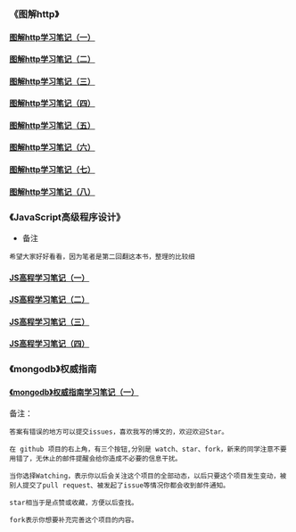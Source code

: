 ### 《图解http》
#### [图解http学习笔记（一）](blog/图解http学习笔记（一）.md)
#### [图解http学习笔记（二）](blog/图解http学习笔记2.md)
#### [图解http学习笔记（三）](blog/图解http学习笔记（三）.md)
#### [图解http学习笔记（四）](blog/《图解http》学习笔记(四).md)
#### [图解http学习笔记（五）](blog/《图解http》学习笔记（五）.md)
#### [图解http学习笔记（六）](blog/《图解http》学习笔记（六）.md)
#### [图解http学习笔记（七）](blog/《图解http》学习笔记（七）.md)
#### [图解http学习笔记（八）](blog/《图解http》学习笔记（八）.md)

### 《JavaScript高级程序设计》
- 备注
```
希望大家好好看看，因为笔者是第二回翻这本书，整理的比较细
```
#### [JS高程学习笔记（一）](blog/JS高程学习笔记（一）.md)
#### [JS高程学习笔记（二）](blog/JS高程学习笔记（二）.md)
#### [JS高程学习笔记（三）](blog/JS高程学习笔记（三）.md)
#### [JS高程学习笔记（四）](blog/JS高程学习笔记（四）.md)

### 《mongodb》权威指南
#### [《mongodb》权威指南学习笔记（一）](blog/《mongodb》权威指南学习笔记（一）)
备注：
```
答案有错误的地方可以提交issues，喜欢我写的博文的，欢迎欢迎Star。

在 github 项目的右上角，有三个按钮,分别是 watch、star、fork，新来的同学注意不要用错了，无休止的邮件提醒会给你造成不必要的信息干扰。

当你选择Watching，表示你以后会关注这个项目的全部动态，以后只要这个项目发生变动，被别人提交了pull request、被发起了issue等情况你都会收到邮件通知。

star相当于是点赞或收藏，方便以后查找。

fork表示你想要补充完善这个项目的内容。
```